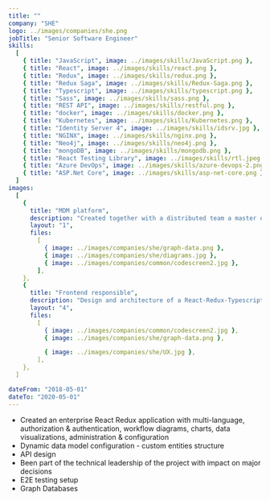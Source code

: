 ```yaml
---
title: ""
company: "SHE"
logo: ../images/companies/she.png
jobTitle: "Senior Software Engineer"
skills:
  [
    { title: "JavaScript", image: ../images/skills/JavaScript.png },
    { title: "React", image: ../images/skills/react.png },
    { title: "Redux", image: ../images/skills/redux.png },
    { title: "Redux Saga", image: ../images/skills/Redux-Saga.png },
    { title: "Typescript", image: ../images/skills/typescript.png },
    { title: "Sass", image: ../images/skills/sass.png },
    { title: "REST API", image: ../images/skills/restful.png },
    { title: "docker", image: ../images/skills/docker.png },
    { title: "Kubernetes", image: ../images/skills/Kubernetes.png },
    { title: "Identity Server 4", image: ../images/skills/idsrv.jpg },
    { title: "NGINX", image: ../images/skills/nginx.png },
    { title: "Neo4j", image: ../images/skills/neo4j.png },
    { title: "mongoDB", image: ../images/skills/mongodb.png },
    { title: "React Testing Library", image: ../images/skills/rtl.jpeg },
    { title: "Azure DevOps", image: ../images/skills/azure-devops-2.png },
    { title: "ASP.Net Core", image: ../images/skills/asp-net-core.png },
  ]
images:
  [
    {
      title: "MDM platform",
      description: "Created together with a distributed team a master data management platform",
      layout: "1",
      files:
        [
          { image: ../images/companies/she/graph-data.png },
          { image: ../images/companies/she/diagrams.jpg },
          { image: ../images/companies/common/codescreen2.jpg },
        ],
    },
    {
      title: "Frontend responsible",
      description: "Design and architecture of a React-Redux-Typescript enterprise application",
      layout: "4",
      files:
        [
          { image: ../images/companies/common/codescreen2.jpg },
          { image: ../images/companies/she/graph-data.png },

          { image: ../images/companies/she/UX.jpg },
        ],
    },
  ]

dateFrom: "2018-05-01"
dateTo: "2020-05-01"
---
```


- Created an enterprise React Redux application with multi-language, authorization & authentication, workflow diagrams, charts, data visualizations, administration & configuration
- Dynamic data model configuration - custom entities structure
- API design
- Been part of the technical leadership of the project with impact on major decisions
- E2E testing setup
- Graph Databases
